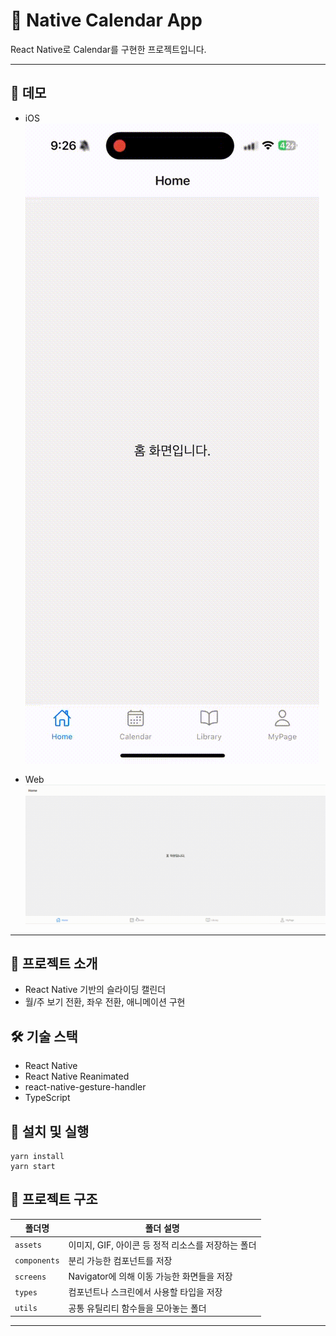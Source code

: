 # 📆 Native Calendar App

React Native로 Calendar를 구현한 프로젝트입니다.

---

## 📸 데모

- iOS  
  ![ios demo](./assets/demo-ios.gif)

- Web  
  ![web demo](./assets/demo-web.gif)

---

## 📌 프로젝트 소개

- React Native 기반의 슬라이딩 캘린더
- 월/주 보기 전환, 좌우 전환, 애니메이션 구현

## 🛠️ 기술 스택

- React Native
- React Native Reanimated
- react-native-gesture-handler
- TypeScript

## 🚀 설치 및 실행

```
yarn install
yarn start
```

## 📁 프로젝트 구조
| 폴더명              | 폴더 설명 |
|-------------------|-----------|
| `assets`          | 이미지, GIF, 아이콘 등 정적 리소스를 저장하는 폴더 |
| `components`      | 분리 가능한 컴포넌트를 저장 |
| `screens`         | Navigator에 의해 이동 가능한 화면들을 저장 |
| `types`           | 컴포넌트나 스크린에서 사용할 타입을 저장 |
| `utils`           | 공통 유틸리티 함수들을 모아놓는 폴더 |
---

